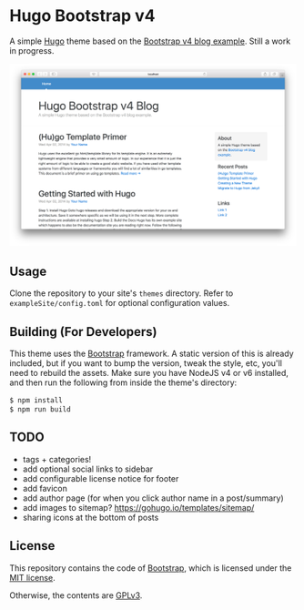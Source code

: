 # Hugo Bootstrap v4
A simple [Hugo](https://gohugo.io) theme based on the [Bootstrap v4 blog example](http://v4-alpha.getbootstrap.com/examples/blog). Still a work in progress.

![Screenshot](/screenshot@2x.png?raw=true "Screenshot")

## Usage
Clone the repository to your site's `themes` directory. Refer to `exampleSite/config.toml` for optional configuration values.

## Building (For Developers)
This theme uses the [Bootstrap](https://getbootstrap.com/) framework. A static version of this is already included, but if you want to bump the version, tweak the style, etc, you'll need to rebuild the assets. Make sure you have NodeJS v4 or v6 installed, and then run the following from inside the theme's directory:

```
$ npm install
$ npm run build
```

## TODO

- tags + categories!
- add optional social links to sidebar
- add configurable license notice for footer
- add favicon
- add author page (for when you click author name in a post/summary)
- add images to sitemap? https://gohugo.io/templates/sitemap/
- sharing icons at the bottom of posts

## License
This repository contains the code of [Bootstrap](http://getbootstrap.com), which is licensed under the [MIT license](https://tldrlegal.com/license/mit-license).

Otherwise, the contents are [GPLv3](https://www.gnu.org/licenses/gpl-3.0.txt).
